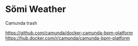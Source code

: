 # Sömi Weather

Camunda trash

https://github.com/camunda/docker-camunda-bpm-platform \
https://hub.docker.com/r/camunda/camunda-bpm-platform
